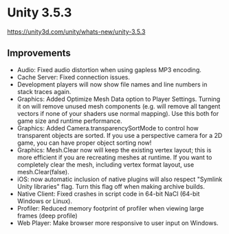 # Unity 3.5.3
https://unity3d.com/unity/whats-new/unity-3.5.3

## Improvements

<ul>
<li>Audio: Fixed audio distortion when using gapless MP3 encoding.</li>
<li>Cache Server: Fixed connection issues.</li>
<li>Development players will now show file names and line numbers in stack traces again.</li>
<li>Graphics: Added Optimize Mesh Data option to Player Settings. Turning it on will remove unused mesh components (e.g. will remove all tangent vectors if none of your shaders use normal mapping). Use this both for game size and runtime performance.</li>
<li>Graphics: Added Camera.transparencySortMode to control how transparent objects are sorted. If you use a perspective camera for a 2D game, you can have proper object sorting now!</li>
<li>Graphics: Mesh.Clear now will keep the existing vertex layout; this is more efficient if you are recreating meshes at runtime. If you want to completely clear the mesh, including vertex format layout, use mesh.Clear(false).</li>
<li>iOS: now automatic inclusion of native plugins will also respect "Symlink Unity libraries" flag. Turn this flag off when making archive builds.</li>
<li>Native Client: Fixed crashes in script code in 64-bit NaCl (64-bit Windows or Linux).</li>
<li>Profiler: Reduced memory footprint of profiler when viewing large frames (deep profile)</li>
<li>Web Player: Make browser more responsive to user input on Windows.</li>
</ul>
